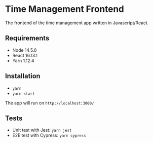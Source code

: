 # Time Management Frontend

The frontend of the time management app written in Javascript/React.

## Requirements

- Node 14.5.0
- React 16.13.1
- Yarn 1.12.4

## Installation

- `yarn`
- `yarn start`

The app will run on `http://localhost:3000/`

## Tests

- Unit test with Jest: `yarn jest`
- E2E test with Cypress: `yarn cypress`
